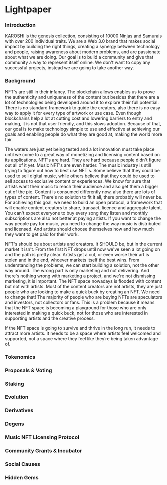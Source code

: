 # Lightpaper

### Introduction

KAROSHI is the genesis collection, consisting of 10000 Ninjas and Samurais with over 200 individual traits. We are a Web 3.0 brand that makes social impact by building the right things, creating a synergy between technology and people, raising awareness about modern problems, and are passionate about what we are doing. Our goal is to build a community and give that community a way to represent itself online. We don't want to copy any successful projects, instead we are going to take another way.

### Background

NFT's are still in their infancy. The blockchain allows enables us to prove the authenticity and uniqueness of the content but besides that there are a lot of technologies being developed around it to explore their full potential. There is no standard framework to guide the creators, also there is no easy way to apply it for every type of artwork or use case. Even though blockchains help a lot at cutting cost and lowering barriers to entry and making, it is not that user friendly, and this slows adoption. Because of that, our goal is to make technology simple to use and effective at achieving our goals and enabling people do what they are good at, making the world more fair.

The waters are just yet being tested and a lot innovation must take place until we come to a great way of monetizing and licensing content based on its applications. NFT's are hard. They are hard because people didn't figure out all of it yet.  Music NFT's are even harder. The music industry is still trying to figure out how to best use NFT's. Some believe that they could be used to sell digital music, while others believe that they could be used to sell access to exclusive content or experiences. We know for sure that artists want their music to reach their audience and also get them a bigger cut of the pie. Content is consumed differently now, also there are lots of types of content. There's no solution to fit it all, there probably will never be. For achieving this goal, we need to build an open protocol, a framework that will enable content creators to share, transact, licence and aggregate talent. You can't expect everyone to buy every song they listen and monthly subscriptions are also not better at paying artists. If you want to change the way people pay for music, you need to change the way music is distributed and licensed. And artists should choose themselves how and how much they want to get paid for their work.

NFT's should be about artists and creators. It SHOULD be, but in the current market it isn't. From the first NFT drops until now we've seen a lot going on and the path is pretty clear. Artists get a cut, or even worse their art is stolen and in the end, whoever markets itself the best wins. From understanding the problems, we can start building a solution, not the other way around. The wrong part is only marketing and not delivering. And there's nothing wrong with marketing a project, and we're not dismissing marketing, it is important. The NFT space nowadays is flooded with content but not with artists. Most of the content creators are not artists, they are just people who are looking to make a quick buck by creating an NFT. We need to change that! The majority of people who are buying NFTs are speculators and investors, not collectors or fans. This is a problem because it means that the NFT space is becoming a playground for those who are only interested in making a quick buck, not for those who are interested in supporting artists and the creative process.

If the NFT space is going to survive and thrive in the long run, it needs to attract more artists. It needs to be a space where artists feel welcomed and supported, not a space where they feel like they’re being taken advantage of.

### Tokenomics



### Proposals & Voting



### Staking



### Evolution



### Derivatives



### Degens



### Music NFT Licensing Protocol

### &#x20;

### Community Grants & Incubator



### Social Causes



### Hidden Gems





